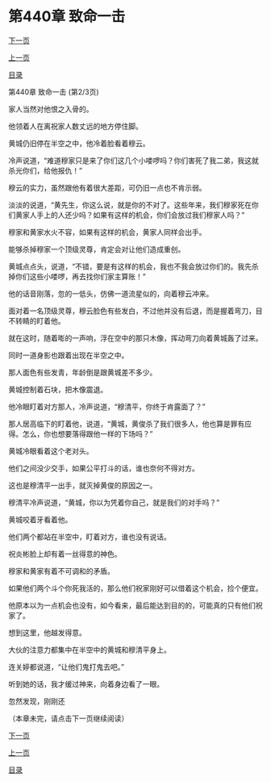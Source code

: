 <h1>第440章   致命一击</h1>
            <div><p><a href="./1319_%E7%AC%AC440%E7%AB%A0_%E8%87%B4%E5%91%BD%E4%B8%80%E5%87%BB.md">下一页</a></p><p><a href="./1317_%E7%AC%AC440%E7%AB%A0_%E8%87%B4%E5%91%BD%E4%B8%80%E5%87%BB.md">上一页</a></p><p><a href="../">目录</a></p></div>
            <div><p>第440章   致命一击 (第2/3页)</p><p>家人当然对他恨之入骨的。</p><p>他领着人在离祝家人数丈远的地方停住脚。</p><p>黄城仍旧停在半空之中，他冷着脸看着穆云。</p><p>冷声说道，“难道穆家只是来了你们这几个小喽啰吗？你们害死了我二弟，我这就杀光你们，给他报仇！”</p><p>穆云的实力，虽然跟他有着很大差距，可仍旧一点也不肯示弱。</p><p>淡淡的说道，“黄先生，你这么说，就是你的不对了。这些年来，我们穆家死在你们黄家人手上的人还少吗？如果有这样的机会，你们会放过我们穆家人吗？”</p><p>穆家和黄家水火不容，如果有这样的机会，黄家人同样会出手。</p><p>能够杀掉穆家一个顶级灵尊，肯定会对让他们造成重创。</p><p>黄城点点头，说道，“不错，要是有这样的机会，我也不我会放过你们的。我先杀掉你们这些小喽啰，再去找你们家主算账！”</p><p>他的话音刚落，忽的一低头，仿佛一道流星似的，向着穆云冲来。</p><p>面对着一名顶级灵尊，穆云脸色有些发白，不过他并没有后退，而是握着弯刀，目不转睛的盯着他。</p><p>就在这时，随着嘭的一声响，浮在空中的那只木像，挥动弯刀向着黄城轰了过来。</p><p>同时一道身影也跟着出现在半空之中。</p><p>那人面色有些发青，年龄倒是跟黄城差不多少。</p><p>黄城控制着石块，把木像震退。</p><p>他冷眼盯着对方那人，冷声说道，“穆清平，你终于肯露面了？”</p><p>那人居高临下的盯着他，说道，“黄城，黄俊杀了我们很多人，他也算是罪有应得。怎么，你也想要落得跟他一样的下场吗？”</p><p>黄城冷眼看着这个老对头。</p><p>他们之间没少交手，如果公平打斗的话，谁也奈何不得对方。</p><p>这也是穆清平一出手，就灭掉黄俊的原因之一。</p><p>穆清平冷声说道，“黄城，你以为凭着你自己，就是我们的对手吗？”</p><p>黄城咬着牙看着他。</p><p>他们两个都站在半空中，盯着对方，谁也没有说话。</p><p>祝炎彬脸上却有着一丝得意的神色。</p><p>穆家和黄家有着不可调和的矛盾。</p><p>如果他们两个斗个你死我活的，那么他们祝家刚好可以借着这个机会，捡个便宜。</p><p>他原本以为一点机会也没有，如今看来，最后能达到目的的，可能真的只有他们祝家了。</p><p>想到这里，他越发得意。</p><p>大伙的注意力都集中在半空中的黄城和穆清平身上。</p><p>连关婷都说道，“让他们鬼打鬼去吧。”</p><p>听到她的话，我才缓过神来，向着身边看了一眼。</p><p>忽然发现，刚刚还</p><p>（本章未完，请点击下一页继续阅读）</p></div>
            <div><p><a href="./1319_%E7%AC%AC440%E7%AB%A0_%E8%87%B4%E5%91%BD%E4%B8%80%E5%87%BB.md">下一页</a></p><p><a href="./1317_%E7%AC%AC440%E7%AB%A0_%E8%87%B4%E5%91%BD%E4%B8%80%E5%87%BB.md">上一页</a></p><p><a href="../">目录</a></p></div>